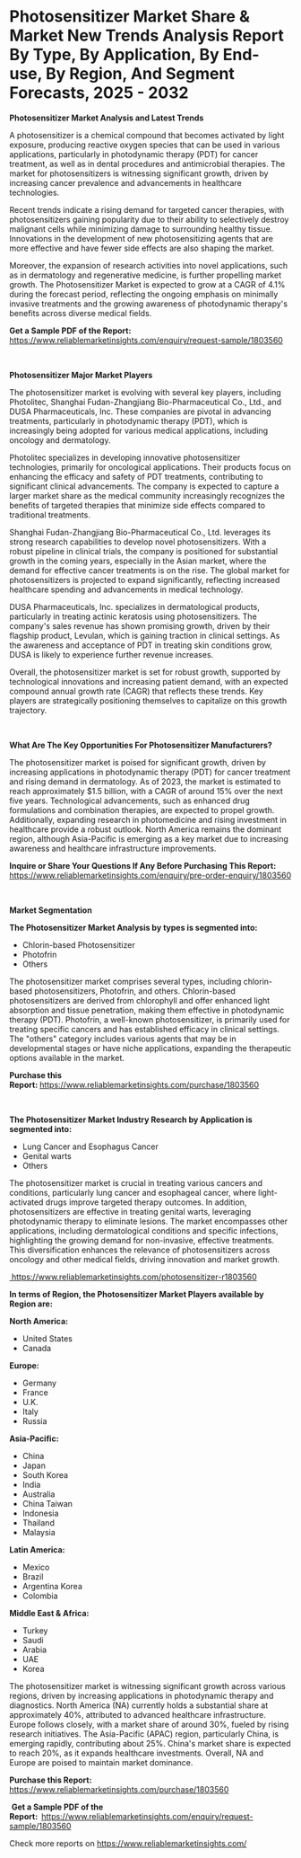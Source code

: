 <p><h1>Photosensitizer Market Share & Market New Trends Analysis Report By Type, By Application, By End-use, By Region, And Segment Forecasts, 2025 - 2032</h1></p><p><strong>Photosensitizer Market Analysis and Latest Trends</strong></p>
<p><p>A photosensitizer is a chemical compound that becomes activated by light exposure, producing reactive oxygen species that can be used in various applications, particularly in photodynamic therapy (PDT) for cancer treatment, as well as in dental procedures and antimicrobial therapies. The market for photosensitizers is witnessing significant growth, driven by increasing cancer prevalence and advancements in healthcare technologies.</p><p>Recent trends indicate a rising demand for targeted cancer therapies, with photosensitizers gaining popularity due to their ability to selectively destroy malignant cells while minimizing damage to surrounding healthy tissue. Innovations in the development of new photosensitizing agents that are more effective and have fewer side effects are also shaping the market.</p><p>Moreover, the expansion of research activities into novel applications, such as in dermatology and regenerative medicine, is further propelling market growth. The Photosensitizer Market is expected to grow at a CAGR of 4.1% during the forecast period, reflecting the ongoing emphasis on minimally invasive treatments and the growing awareness of photodynamic therapy's benefits across diverse medical fields.</p></p>
<p><strong>Get a Sample PDF of the Report:&nbsp;</strong> <a href="https://www.reliablemarketinsights.com/enquiry/request-sample/1803560?utm_campaign=2642&utm_medium=2&utm_source=Github&utm_content=ia&utm_term=01042025&utm_id=photosensitizer">https://www.reliablemarketinsights.com/enquiry/request-sample/1803560</a></p>
<p>&nbsp;</p>
<p><strong>Photosensitizer Major Market Players</strong></p>
<p><p>The photosensitizer market is evolving with several key players, including Photolitec, Shanghai Fudan-Zhangjiang Bio-Pharmaceutical Co., Ltd., and DUSA Pharmaceuticals, Inc. These companies are pivotal in advancing treatments, particularly in photodynamic therapy (PDT), which is increasingly being adopted for various medical applications, including oncology and dermatology.</p><p>Photolitec specializes in developing innovative photosensitizer technologies, primarily for oncological applications. Their products focus on enhancing the efficacy and safety of PDT treatments, contributing to significant clinical advancements. The company is expected to capture a larger market share as the medical community increasingly recognizes the benefits of targeted therapies that minimize side effects compared to traditional treatments.</p><p>Shanghai Fudan-Zhangjiang Bio-Pharmaceutical Co., Ltd. leverages its strong research capabilities to develop novel photosensitizers. With a robust pipeline in clinical trials, the company is positioned for substantial growth in the coming years, especially in the Asian market, where the demand for effective cancer treatments is on the rise. The global market for photosensitizers is projected to expand significantly, reflecting increased healthcare spending and advancements in medical technology.</p><p>DUSA Pharmaceuticals, Inc. specializes in dermatological products, particularly in treating actinic keratosis using photosensitizers. The company's sales revenue has shown promising growth, driven by their flagship product, Levulan, which is gaining traction in clinical settings. As the awareness and acceptance of PDT in treating skin conditions grow, DUSA is likely to experience further revenue increases.</p><p>Overall, the photosensitizer market is set for robust growth, supported by technological innovations and increasing patient demand, with an expected compound annual growth rate (CAGR) that reflects these trends. Key players are strategically positioning themselves to capitalize on this growth trajectory.</p></p>
<p>&nbsp;</p>
<p><strong>What Are The Key Opportunities For Photosensitizer Manufacturers?</strong></p>
<p><p>The photosensitizer market is poised for significant growth, driven by increasing applications in photodynamic therapy (PDT) for cancer treatment and rising demand in dermatology. As of 2023, the market is estimated to reach approximately $1.5 billion, with a CAGR of around 15% over the next five years. Technological advancements, such as enhanced drug formulations and combination therapies, are expected to propel growth. Additionally, expanding research in photomedicine and rising investment in healthcare provide a robust outlook. North America remains the dominant region, although Asia-Pacific is emerging as a key market due to increasing awareness and healthcare infrastructure improvements.</p></p>
<p><strong>Inquire or Share Your Questions If Any Before Purchasing This Report:</strong> <a href="https://www.reliablemarketinsights.com/enquiry/pre-order-enquiry/1803560?utm_campaign=2642&utm_medium=2&utm_source=Github&utm_content=ia&utm_term=01042025&utm_id=photosensitizer">https://www.reliablemarketinsights.com/enquiry/pre-order-enquiry/1803560</a></p>
<p>&nbsp;</p>
<p><strong>Market Segmentation</strong></p>
<p><strong>The Photosensitizer Market Analysis by types is segmented into:</strong></p>
<p><ul><li>Chlorin-based Photosensitizer</li><li>Photofrin</li><li>Others</li></ul></p>
<p><p>The photosensitizer market comprises several types, including chlorin-based photosensitizers, Photofrin, and others. Chlorin-based photosensitizers are derived from chlorophyll and offer enhanced light absorption and tissue penetration, making them effective in photodynamic therapy (PDT). Photofrin, a well-known photosensitizer, is primarily used for treating specific cancers and has established efficacy in clinical settings. The "others" category includes various agents that may be in developmental stages or have niche applications, expanding the therapeutic options available in the market.</p></p>
<p><strong>Purchase this Report:&nbsp;</strong><a href="https://www.reliablemarketinsights.com/purchase/1803560?utm_campaign=2642&utm_medium=2&utm_source=Github&utm_content=ia&utm_term=01042025&utm_id=photosensitizer">https://www.reliablemarketinsights.com/purchase/1803560</a></p>
<p>&nbsp;</p>
<p><strong>The Photosensitizer Market Industry Research by Application is segmented into:</strong></p>
<p><ul><li>Lung Cancer and Esophagus Cancer</li><li>Genital warts</li><li>Others</li></ul></p>
<p><p>The photosensitizer market is crucial in treating various cancers and conditions, particularly lung cancer and esophageal cancer, where light-activated drugs improve targeted therapy outcomes. In addition, photosensitizers are effective in treating genital warts, leveraging photodynamic therapy to eliminate lesions. The market encompasses other applications, including dermatological conditions and specific infections, highlighting the growing demand for non-invasive, effective treatments. This diversification enhances the relevance of photosensitizers across oncology and other medical fields, driving innovation and market growth.</p></p>
<p><a href="https://www.reliablemarketinsights.com/photosensitizer-r1803560?utm_campaign=2642&utm_medium=2&utm_source=Github&utm_content=ia&utm_term=01042025&utm_id=photosensitizer">&nbsp;https://www.reliablemarketinsights.com/photosensitizer-r1803560</a></p>
<p><strong>In terms of Region, the Photosensitizer Market Players available by Region are:</strong></p>
<p>
    <p> <strong> North America: </strong>
        <ul>
            <li>United States</li>
            <li>Canada</li>
        </ul>
        </p> 
    <p> <strong> Europe: </strong>
        <ul>
            <li>Germany</li>
            <li>France</li>
            <li>U.K.</li>
            <li>Italy</li>
            <li>Russia</li>
        </ul>
        </p> 
    <p> <strong> Asia-Pacific: </strong>
        <ul>
            <li>China</li>
            <li>Japan</li>
            <li>South Korea</li>
            <li>India</li>
            <li>Australia</li>
            <li>China Taiwan</li>
            <li>Indonesia</li>
            <li>Thailand</li>
            <li>Malaysia</li>
        </ul>
        </p> 
    <p> <strong> Latin America: </strong>
        <ul>
            <li>Mexico</li>
            <li>Brazil</li>
            <li>Argentina Korea</li>
            <li>Colombia</li>
        </ul>
        </p> 
    <p> <strong> Middle East & Africa: </strong>
        <ul>
            <li>Turkey</li>
            <li>Saudi</li>
            <li>Arabia</li>
            <li>UAE</li>
            <li>Korea</li>
        </ul>
    </p>
    </p>
<p><p>The photosensitizer market is witnessing significant growth across various regions, driven by increasing applications in photodynamic therapy and diagnostics. North America (NA) currently holds a substantial share at approximately 40%, attributed to advanced healthcare infrastructure. Europe follows closely, with a market share of around 30%, fueled by rising research initiatives. The Asia-Pacific (APAC) region, particularly China, is emerging rapidly, contributing about 25%. China's market share is expected to reach 20%, as it expands healthcare investments. Overall, NA and Europe are poised to maintain market dominance.</p></p>
<p><strong>Purchase this Report: </strong><a href="https://www.reliablemarketinsights.com/purchase/1803560?utm_campaign=2642&utm_medium=2&utm_source=Github&utm_content=ia&utm_term=01042025&utm_id=photosensitizer">https://www.reliablemarketinsights.com/purchase/1803560</a></p>
<p>&nbsp;<strong>Get a Sample PDF of the Report:&nbsp;&nbsp;</strong><a href="https://www.reliablemarketinsights.com/enquiry/request-sample/1803560?utm_campaign=2642&utm_medium=2&utm_source=Github&utm_content=ia&utm_term=01042025&utm_id=photosensitizer">https://www.reliablemarketinsights.com/enquiry/request-sample/1803560</a></p>
<p><strong></strong></p>
<p>Check more reports on <a href="https://www.reliablemarketinsights.com/?utm_campaign=2642&utm_medium=2&utm_source=Github&utm_content=ia&utm_term=01042025&utm_id=photosensitizer">https://www.reliablemarketinsights.com/</a></p>